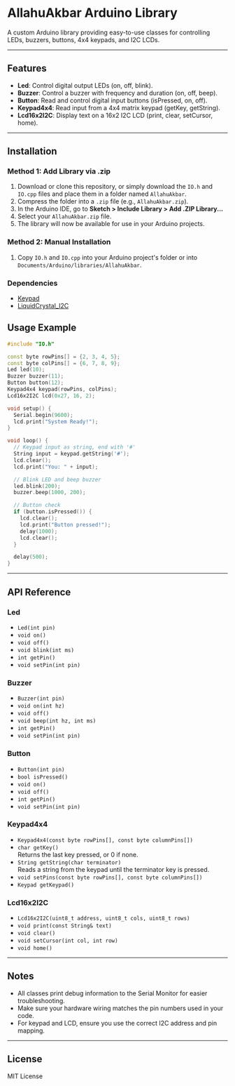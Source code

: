 # AllahuAkbar Arduino Library

A custom Arduino library providing easy-to-use classes for controlling LEDs, buzzers, buttons, 4x4 keypads, and I2C LCDs.

---

## Features

- **Led**: Control digital output LEDs (on, off, blink).
- **Buzzer**: Control a buzzer with frequency and duration (on, off, beep).
- **Button**: Read and control digital input buttons (isPressed, on, off).
- **Keypad4x4**: Read input from a 4x4 matrix keypad (getKey, getString).
- **Lcd16x2I2C**: Display text on a 16x2 I2C LCD (print, clear, setCursor, home).

---

## Installation

### Method 1: Add Library via .zip

1. Download or clone this repository, or simply download the `IO.h` and `IO.cpp` files and place them in a folder named `AllahuAkbar`.
2. Compress the folder into a `.zip` file (e.g., `AllahuAkbar.zip`).
3. In the Arduino IDE, go to **Sketch > Include Library > Add .ZIP Library...**
4. Select your `AllahuAkbar.zip` file.
5. The library will now be available for use in your Arduino projects.

### Method 2: Manual Installation

1. Copy `IO.h` and `IO.cpp` into your Arduino project's folder or into `Documents/Arduino/libraries/AllahuAkbar`.

### Dependencies

- [Keypad](https://github.com/Chris--A/Keypad)
- [LiquidCrystal_I2C](https://github.com/johnrickman/LiquidCrystal_I2C)

## Usage Example

```cpp
#include "IO.h"

const byte rowPins[] = {2, 3, 4, 5};
const byte colPins[] = {6, 7, 8, 9};
Led led(10);
Buzzer buzzer(11);
Button button(12);
Keypad4x4 keypad(rowPins, colPins);
Lcd16x2I2C lcd(0x27, 16, 2);

void setup() {
  Serial.begin(9600);
  lcd.print("System Ready!");
}

void loop() {
  // Keypad input as string, end with '#'
  String input = keypad.getString('#');
  lcd.clear();
  lcd.print("You: " + input);

  // Blink LED and beep buzzer
  led.blink(200);
  buzzer.beep(1000, 200);

  // Button check
  if (button.isPressed()) {
    lcd.clear();
    lcd.print("Button pressed!");
    delay(1000);
    lcd.clear();
  }

  delay(500);
}
```

---

## API Reference

### Led

- `Led(int pin)`
- `void on()`
- `void off()`
- `void blink(int ms)`
- `int getPin()`
- `void setPin(int pin)`

### Buzzer

- `Buzzer(int pin)`
- `void on(int hz)`
- `void off()`
- `void beep(int hz, int ms)`
- `int getPin()`
- `void setPin(int pin)`

### Button

- `Button(int pin)`
- `bool isPressed()`
- `void on()`
- `void off()`
- `int getPin()`
- `void setPin(int pin)`

### Keypad4x4

- `Keypad4x4(const byte rowPins[], const byte columnPins[])`
- `char getKey()`  
  Returns the last key pressed, or 0 if none.
- `String getString(char terminator)`  
  Reads a string from the keypad until the terminator key is pressed.
- `void setPins(const byte rowPins[], const byte columnPins[])`
- `Keypad getKeypad()`

### Lcd16x2I2C

- `Lcd16x2I2C(uint8_t address, uint8_t cols, uint8_t rows)`
- `void print(const String& text)`
- `void clear()`
- `void setCursor(int col, int row)`
- `void home()`

---

## Notes

- All classes print debug information to the Serial Monitor for easier troubleshooting.
- Make sure your hardware wiring matches the pin numbers used in your code.
- For keypad and LCD, ensure you use the correct I2C address and pin mapping.

---

## License

MIT License
